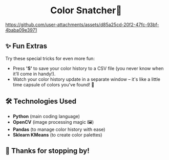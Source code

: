 <!DOCTYPE html>
<html lang="en">
<head>
    <meta charset="UTF-8">
    <meta name="viewport" content="width=device-width, initial-scale=1.0">
</head>
<body>
<h1 align="center"> Color Snatcher🎨</h1>
  
https://github.com/user-attachments/assets/d85a25cd-20f2-47fc-93bf-4baba09e3971

<h2>✨ Fun Extras</h2>
<p>Try these special tricks for even more fun:</p>
<ul>
    <li>Press <strong>'S'</strong> to save your color history to a CSV file (you never know when it’ll come in handy!).</li>
    <li>Watch your color history update in a separate window – it's like a little time capsule of colors you've found! 📜</li>
</ul>

<h2>🛠️ Technologies Used</h2>
<ul>
    <li><strong>Python</strong> (main coding language)</li>
    <li><strong>OpenCV</strong> (image processing magic 🖼️)</li>
    <li><strong>Pandas</strong> (to manage color history with ease)</li>
    <li><strong>Sklearn KMeans</strong> (to create color palettes)</li>
</ul>

<h2>💌 Thanks for stopping by!</h2>

</body>
</html>
